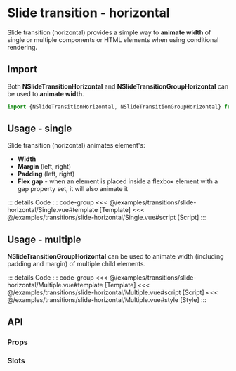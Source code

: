 <script setup>
import DisplayContainer from '../examples/partials/DisplayContainer.vue'

import Single from '../examples/transitions/slide-horizontal/Single.vue'
import Multiple from '../examples/transitions/slide-horizontal/Multiple.vue'
import PropsTable from '../examples/partials/PropsTable.vue'
import SlotsTable from '../examples/partials/SlotsTable.vue'
</script>

# Slide transition - horizontal

Slide transition (horizontal) provides a simple way to **animate width** of single or multiple components or HTML
elements when using conditional rendering.

## Import

Both **NSlideTransitionHorizontal** and **NSlideTransitionGroupHorizontal** can be used to **animate width**.

```ts
import {NSlideTransitionHorizontal, NSlideTransitionGroupHorizontal} from '@nova-org/components'
```

## Usage - single

Slide transition (horizontal) animates element's:

- **Width**
- **Margin** (left, right)
- **Padding** (left, right)
- **Flex gap** - when an element is placed inside a flexbox element with a gap property set, it will also animate it

<display-container>
    <single/>
</display-container>

::: details Code
::: code-group
<<< @/examples/transitions/slide-horizontal/Single.vue#template [Template]
<<< @/examples/transitions/slide-horizontal/Single.vue#script [Script]
:::

## Usage - multiple

**NSlideTransitionGroupHorizontal** can be used to animate width (including padding and margin) of multiple child
elements.


<display-container vertical>
    <multiple/>
</display-container>

::: details Code
::: code-group
<<< @/examples/transitions/slide-horizontal/Multiple.vue#template [Template]
<<< @/examples/transitions/slide-horizontal/Multiple.vue#script [Script]
<<< @/examples/transitions/slide-horizontal/Multiple.vue#style [Style]
:::

## API

### Props

<props-table class="n-mt-24" path="components/NSlideTransitionHorizontal.json"/>

### Slots

<slots-table class="n-mt-24" path="components/NSlideTransitionHorizontal.json"/>

